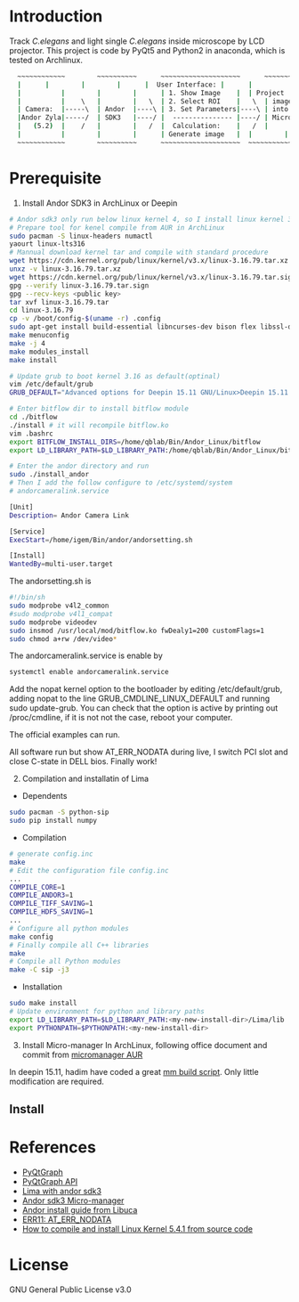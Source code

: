 # Introduction

Track *C.elegans* and light single  *C.elegans* inside microscope by LCD
projector. This project is code by PyQt5 and Python2 in anaconda, which is
tested on Archlinux.

``` bash
  ~~~~~~~~~~~~	      ~~~~~~~~~~      ~~~~~~~~~~~~~~~~~~~~      ~~~~~~~~~~~~~~
  |	     |	      |	       |      |  User Interface: |      |            |
  |          |	      |        |      | 1. Show Image    |	| Project    |
  |          |    \   |	       |   \  |	2. Select ROI    |   \	| image	     |
  | Camera:  |-----\  | Andor  |----\ |	3. Set Parameters|----\ | into 	     |
  |Andor Zyla|-----/  | SDK3   |----/ |	 --------------- |----/	| Microscope |
  |   (5.2)  |	  /   |	       |   /  |	 Calculation:	 |   /	|	     |
  |          |	      |        |      | Generate image   |	|	     |
  ~~~~~~~~~~~~	      ~~~~~~~~~~      ~~~~~~~~~~~~~~~~~~~~	~~~~~~~~~~~~~~
```



# Prerequisite


1. Install Andor SDK3 in  ArchLinux or Deepin

``` bash
# Andor sdk3 only run below linux kernel 4, so I install linux kernel 3.16
# Prepare tool for kenel compile from AUR in ArchLinux
sudo pacman -S linux-headers numactl
yaourt linux-lts316
# Mannual download kernel tar and compile with standard procedure
wget https://cdn.kernel.org/pub/linux/kernel/v3.x/linux-3.16.79.tar.xz
unxz -v linux-3.16.79.tar.xz
wget https://cdn.kernel.org/pub/linux/kernel/v3.x/linux-3.16.79.tar.sign
gpg --verify linux-3.16.79.tar.sign
gpg --recv-keys <public key>
tar xvf linux-3.16.79.tar
cd linux-3.16.79
cp -v /boot/config-$(uname -r) .config
sudo apt-get install build-essential libncurses-dev bison flex libssl-dev libelf-dev
make menuconfig
make -j 4
make modules_install
make install

# Update grub to boot kernel 3.16 as default(optinal)
vim /etc/default/grub
GRUB_DEFAULT="Advanced options for Deepin 15.11 GNU/Linux>Deepin 15.11 GNU/Linux, with Linux 3.16.79"

# Enter bitflow dir to install bitflow module
cd ./bitflow
./install # it will recompile bitflow.ko
vim .bashrc
export BITFLOW_INSTALL_DIRS=/home/qblab/Bin/Andor_Linux/bitflow
export LD_LIBRARY_PATH=$LD_LIBRARY_PATH:/home/qblab/Bin/Andor_Linux/bitflow/64b/lib

# Enter the andor directory and run
sudo ./install_andor
# Then I add the follow configure to /etc/systemd/system
# andorcameralink.service                                            

[Unit]
Description= Andor Camera Link

[Service]
ExecStart=/home/igem/Bin/andor/andorsetting.sh

[Install]
WantedBy=multi-user.target
```

The andorsetting.sh is
``` bash
#!/bin/sh
sudo modprobe v4l2_common
#sudo modprobe v4l1_compat
sudo modprobe videodev
sudo insmod /usr/local/mod/bitflow.ko fwDealy1=200 customFlags=1
sudo chmod a+rw /dev/video*
```

The andorcameralink.service is enable by
``` bash
systemctl enable andorcameralink.service
```

Add the nopat kernel option to the bootloader by editing /etc/default/grub,
adding nopat to the line GRUB_CMDLINE_LINUX_DEFAULT and running sudo
update-grub. You can check that the option is active by printing out
/proc/cmdline, if it is not not the case, reboot your computer.

The official examples can run.

All software run but show AT_ERR_NODATA during live, I switch PCI slot
and close C-state in DELL bios. Finally work!


2. Compilation and  installatin of Lima
  * Dependents
``` bash
sudo pacman -S python-sip
sudo pip install numpy  
```
  * Compilation
``` bash
# generate config.inc
make
# Edit the configuration file config.inc
...
COMPILE_CORE=1
COMPILE_ANDOR3=1
COMPILE_TIFF_SAVING=1
COMPILE_HDF5_SAVING=1
...
# Configure all python modules
make config
# Finally compile all C++ libraries
make
# Compile all Python modules
make -C sip -j3
```
  * Installation
```bash
sudo make install
# Update environment for python and library paths
export LD_LIBRARY_PATH=$LD_LIBRARY_PATH:<my-new-install-dir>/Lima/lib
export PYTHONPATH=$PYTHONPATH:<my-new-install-dir>
```

3. Install Micro-manager
In ArchLinux, following office document and commit from [micromanager AUR](https://aur.archlinux.org/packages/micromanager-git)

In deepin 15.11, hadim have coded a great [mm build script](https://github.com/hadim/mm_scripts/blob/master/build-mm.sh).
Only little modification are required.


## Install


# References

+ [PyQtGraph](http://www.pyqtgraph.org/)
+ [PyQtGraph API](http://www.pyqtgraph.org/documentation/apireference.html)
+ [Lima  with andor sdk3](http://lima.blissgarden.org/camera/andor3/doc/index.html?highlight=andor3)
+ [Andor sdk3 Micro-manager](https://micro-manager.org/wiki/AndorSDK3)
+ [Andor install guide from Libuca](https://github.com/ufo-kit/uca-andor)
+ [ERR11: AT_ERR_NODATA](http://micro-manager.3463995.n2.nabble.com/ANDOR-sCMOS-configuration-issues-td7587110.html)
+ [How to compile and install Linux Kernel 5.4.1 from source code](https://www.cyberciti.biz/tips/compiling-linux-kernel-26.html)

# License
GNU General Public License v3.0
